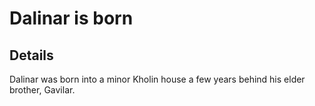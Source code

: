 # Dalinar is born


## Details
Dalinar was born into a minor Kholin house a few years behind his elder brother, Gavilar.
